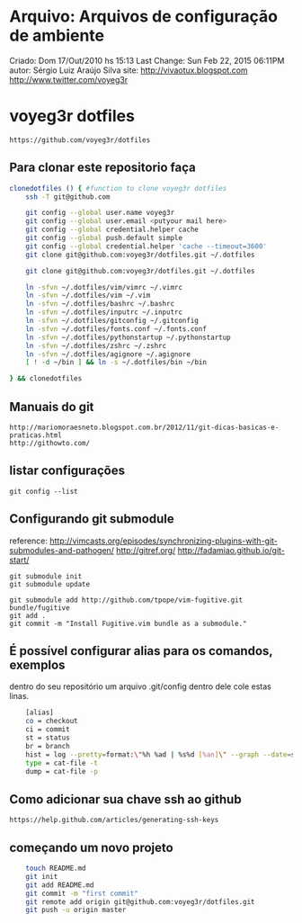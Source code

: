# Arquivo: Arquivos de configuração de ambiente
Criado: Dom 17/Out/2010 hs 15:13
Last Change: Sun Feb 22, 2015  06:11PM
autor: Sérgio Luiz Araújo Silva
site: http://vivaotux.blogspot.com
http://www.twitter.com/voyeg3r

# voyeg3r dotfiles

	https://github.com/voyeg3r/dotfiles


## Para clonar este repositorio faça

```bash
clonedotfiles () { #function to clone voyeg3r dotfiles
	ssh -T git@github.com

	git config --global user.name voyeg3r
	git config --global user.email <putyour mail here>
	git config --global credential.helper cache
	git config --global push.default simple
	git config --global credential.helper 'cache --timeout=3600'
	git clone git@github.com:voyeg3r/dotfiles.git ~/.dotfiles

	git clone git@github.com:voyeg3r/dotfiles.git ~/.dotfiles

	ln -sfvn ~/.dotfiles/vim/vimrc ~/.vimrc
	ln -sfvn ~/.dotfiles/vim ~/.vim
	ln -sfvn ~/.dotfiles/bashrc ~/.bashrc
	ln -sfvn ~/.dotfiles/inputrc ~/.inputrc
	ln -sfvn ~/.dotfiles/gitconfig ~/.gitconfig
	ln -sfvn ~/.dotfiles/fonts.conf ~/.fonts.conf
	ln -sfvn ~/.dotfiles/pythonstartup ~/.pythonstartup
	ln -sfvn ~/.dotfiles/zshrc ~/.zshrc
	ln -sfvn ~/.dotfiles/agignore ~/.agignore
	[ ! -d ~/bin ] && ln -s ~/.dotfiles/bin ~/bin

} && clonedotfiles
```

## Manuais do git

	http://mariomoraesneto.blogspot.com.br/2012/11/git-dicas-basicas-e-praticas.html
	http://githowto.com/

## listar configurações

	git config --list

## Configurando git submodule

reference: http://vimcasts.org/episodes/synchronizing-plugins-with-git-submodules-and-pathogen/
http://gitref.org/
http://fadamiao.github.io/git-start/

    git submodule init
    git submodule update

	git submodule add http://github.com/tpope/vim-fugitive.git bundle/fugitive
	git add .
	git commit -m "Install Fugitive.vim bundle as a submodule."

## É possível configurar alias para os comandos, exemplos


dentro do seu repositório um arquivo .git/config
dentro dele cole estas linas.

```bash
	[alias]
	co = checkout
	ci = commit
	st = status
	br = branch
	hist = log --pretty=format:\"%h %ad | %s%d [%an]\" --graph --date=short
	type = cat-file -t
	dump = cat-file -p
```

## Como adicionar sua chave ssh ao github


	https://help.github.com/articles/generating-ssh-keys

##  começando um novo projeto

```bash
	touch README.md
	git init
	git add README.md
	git commit -m "first commit"
	git remote add origin git@github.com:voyeg3r/dotfiles.git
	git push -u origin master
```

